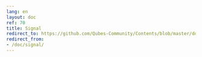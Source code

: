 ```yaml
---
lang: en
layout: doc
ref: 70
title: Signal
redirect_to: https://github.com/Qubes-Community/Contents/blob/master/docs/privacy/signal.md
redirect_from:
- /doc/signal/
---
```


